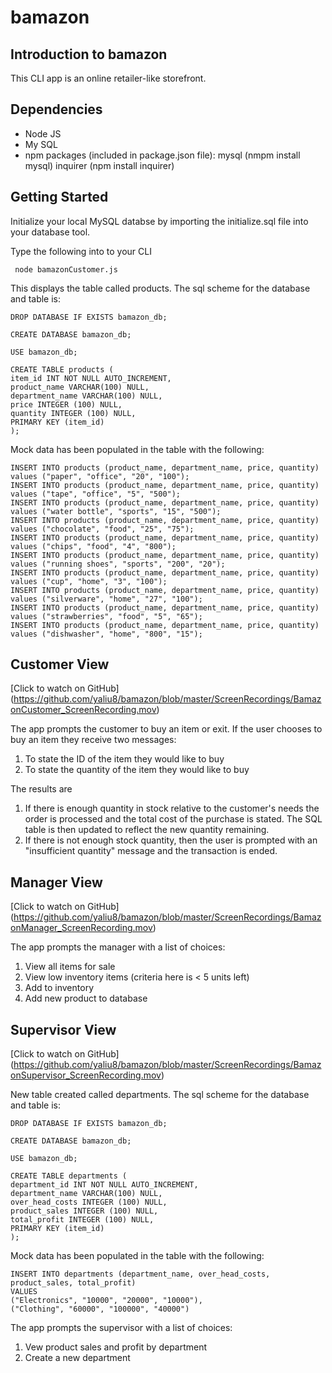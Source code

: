 # bamazon
## Introduction to bamazon
This CLI app is an online retailer-like storefront.

## Dependencies
* Node JS
* My SQL
* npm packages (included in package.json file): mysql (nmpm install mysql) inquirer (npm install inquirer)

## Getting Started
Initialize your local MySQL databse by importing the initialize.sql file into your database tool.

Type the following into to your CLI

``` node bamazonCustomer.js```

This displays the table called products. The sql scheme for the database and table is:
```
DROP DATABASE IF EXISTS bamazon_db;

CREATE DATABASE bamazon_db;

USE bamazon_db;

CREATE TABLE products (
item_id INT NOT NULL AUTO_INCREMENT,
product_name VARCHAR(100) NULL,
department_name VARCHAR(100) NULL,
price INTEGER (100) NULL,
quantity INTEGER (100) NULL,
PRIMARY KEY (item_id)
);
```

Mock data has been populated in the table with the following:
```
INSERT INTO products (product_name, department_name, price, quantity) values ("paper", "office", "20", "100");
INSERT INTO products (product_name, department_name, price, quantity) values ("tape", "office", "5", "500");
INSERT INTO products (product_name, department_name, price, quantity) values ("water bottle", "sports", "15", "500");
INSERT INTO products (product_name, department_name, price, quantity) values ("chocolate", "food", "25", "75");
INSERT INTO products (product_name, department_name, price, quantity) values ("chips", "food", "4", "800");
INSERT INTO products (product_name, department_name, price, quantity) values ("running shoes", "sports", "200", "20");
INSERT INTO products (product_name, department_name, price, quantity) values ("cup", "home", "3", "100");
INSERT INTO products (product_name, department_name, price, quantity) values ("silverware", "home", "27", "100");
INSERT INTO products (product_name, department_name, price, quantity) values ("strawberries", "food", "5", "65");
INSERT INTO products (product_name, department_name, price, quantity) values ("dishwasher", "home", "800", "15");

```
## Customer View

[Click to watch on GitHub] (https://github.com/yaliu8/bamazon/blob/master/ScreenRecordings/BamazonCustomer_ScreenRecording.mov)

The app prompts the customer to buy an item or exit. If the user chooses to buy an item they receive two messages:
1. To state the ID of the item they would like to buy
2. To state the quantity of the item they would like to buy

The results are
1. If there is enough quantity in stock relative to the customer's needs the order is processed and the total cost of the purchase is stated. The SQL table is then updated to reflect the new quantity remaining.
2. If there is not enough stock quantity, then the user is prompted with an "insufficient quantity" message and the transaction is ended.

## Manager View
[Click to watch on GitHub] (https://github.com/yaliu8/bamazon/blob/master/ScreenRecordings/BamazonManager_ScreenRecording.mov)

The app prompts the manager with a list of choices:
1. View all items for sale
2. View low inventory items (criteria here is < 5 units left)
3. Add to inventory
4. Add new product to database

## Supervisor View
[Click to watch on GitHub] (https://github.com/yaliu8/bamazon/blob/master/ScreenRecordings/BamazonSupervisor_ScreenRecording.mov)

New table created called departments. The sql scheme for the database and table is:
```
DROP DATABASE IF EXISTS bamazon_db;

CREATE DATABASE bamazon_db;

USE bamazon_db;

CREATE TABLE departments (
department_id INT NOT NULL AUTO_INCREMENT,
department_name VARCHAR(100) NULL,
over_head_costs INTEGER (100) NULL,
product_sales INTEGER (100) NULL,
total_profit INTEGER (100) NULL,
PRIMARY KEY (item_id)
);
```

Mock data has been populated in the table with the following:
```
INSERT INTO departments (department_name, over_head_costs, product_sales, total_profit)
VALUES
("Electronics", "10000", "20000", "10000"),
("Clothing", "60000", "100000", "40000")
```
The app prompts the supervisor with a list of choices:

1. Vew product sales and profit by department
2. Create a new department


